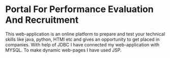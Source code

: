 # Portal For Performance Evaluation And Recruitment
This web-application is an online platform to prepare and test your technical skills like java, python, HTMl etc and gives an opportunity to get placed  in companies.
With help of JDBC I have connected my web-application with MYSQL.
To make dynamic web-pages I have used JSP.

